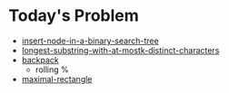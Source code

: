 # Today's Problem

- [insert-node-in-a-binary-search-tree](http://www.lintcode.com/problem/insert-node-in-a-binary-search-tree)
- [longest-substring-with-at-mostk-distinct-characters](https://www.lintcode.com/problem/longest-substring-with-at-most-k-distinct-characters)
- [backpack](https://www.lintcode.com/problem/backpack)
  - rolling %
- [maximal-rectangle](https://www.lintcode.com/problem/maximal-rectangle)
